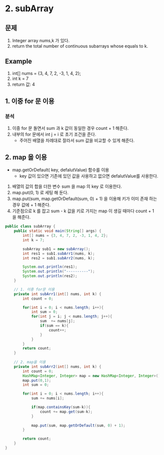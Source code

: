 # 2. subArray

## 문제
1. Integer array nums,k 가 있다.
2. return the total number of continuous subarrays whose equals to k.

## Example
1. int[] nums = {3, 4, 7, 2, -3, 1, 4, 2};
2. int k = 7 
3. return 값: 4

## 1. 이중 for 문 이용

### 분석
1. 이중 for 문 돌면서 sum 과 k 값이 동일한 경우 count + 1 해준다.
2. 내부의 for 문에서 int j = i 로 초기 조건을 준다.
   - 주어진 배열을 차례대로 잘라서 sum 값을 비교할 수 있게 해준다.


## 2. map 을 이용
- map.getOrDefault( key, defalutValue) 함수를 이용
  - key 값이 있으면 기존에 있던 값을 사용하고 없으면 defalutValue를 사용한다.

1. 배열의 값의 합을 더한 변수 sum 을 map 의 key 로 이용한다.
2. map.put(0, 1) 로 세팅 해 둔다.
3. map.put(sum, map.getOrDefault(sum, 0) + 1) 을 이용해 키가 이미 존재 하는 경우 값에 + 1 해준다.
4. 기준점으로 k 를 잡고 sum - k 값을 키로 가지는 map 이 생길 때마다 count + 1 을 해준다.

```java
public class subArray {
    public static void main(String[] args) {
        int[] nums = {3, 4, 7, 2, -3, 1, 4, 2};
        int k = 7;

        subArray sub1 = new subArray();
        int res1 = sub1.subArr1(nums, k);
        int res2 = sub1.subArr2(nums, k);

        System.out.println(res1);
        System.out.println("----------");
        System.out.println(res2);
    }

    // 1. 이중 for문 이용
    private int subArr1(int[] nums, int k) {
        int count = 0;

        for(int i = 0; i < nums.length; i++){
            int sum = 0;
            for(int j = i; j < nums.length; j++){
                sum  += nums[j];
                if(sum == k){
                    count++;
                }
            }
        }
        return count;
    }
    
    // 2. map을 이용
    private int subArr2(int[] nums, int k) {
        int count = 0;
        HashMap<Integer, Integer> map = new HashMap<Integer, Integer>();
        map.put(0,1);
        int sum = 0;

        for(int i = 0; i < nums.length; i++){
            sum += nums[i];

            if(map.containsKey(sum-k)){
                count += map.get(sum-k);
            }
            
            map.put(sum, map.getOrDefault(sum, 0) + 1);
        }

        return count;
    }
}
```